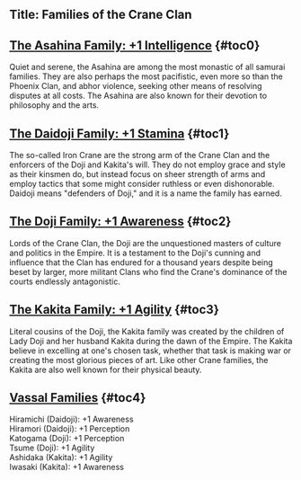 Title: Families of the Crane Clan
---
## <span><span style="text-decoration: underline;">The Asahina Family: +1 Intelligence</span></span> {#toc0}

Quiet and serene, the Asahina are among the most monastic of all samurai families. They are also perhaps the most pacifistic, even more so than the Phoenix Clan, and abhor violence, seeking other means of resolving disputes at all costs. The Asahina are also known for their devotion to philosophy and the arts.

## <span><span style="text-decoration: underline;">The Daidoji Family: +1 Stamina</span></span> {#toc1}

The so-called Iron Crane are the strong arm of the Crane Clan and the enforcers of the Doji and Kakita's will. They do not employ grace and style as their kinsmen do, but instead focus on sheer strength of arms and employ tactics that some might consider ruthless or even dishonorable. Daidoji means &quot;defenders of Doji,&quot; and it is a name the family has earned.

## <span><span style="text-decoration: underline;">The Doji Family: +1 Awareness</span></span> {#toc2}

Lords of the Crane Clan, the Doji are the unquestioned masters of culture and politics in the Empire. It is a testament to the Doji's cunning and influence that the Clan has endured for a thousand years despite being beset by larger, more militant Clans who find the Crane's dominance of the courts endlessly antagonistic.

## <span><span style="text-decoration: underline;">The Kakita Family: +1 Agility</span></span> {#toc3}

Literal cousins of the Doji, the Kakita family was created by the children of Lady Doji and her husband Kakita during the dawn of the Empire. The Kakita believe in excelling at one's chosen task, whether that task is making war or creating the most glorious pieces of art. Like other Crane families, the Kakita are also well known for their physical beauty.

## <span><span style="text-decoration: underline;">Vassal Families</span></span> {#toc4}

Hiramichi (Daidoji): +1 Awareness<br>
Hiramori (Daidoji): +1 Perception<br>
Katogama (Doji): +1 Perception<br>
Tsume (Doji): +1 Agility<br>
Ashidaka (Kakita): +1 Agility<br>
Iwasaki (Kakita): +1 Awareness

